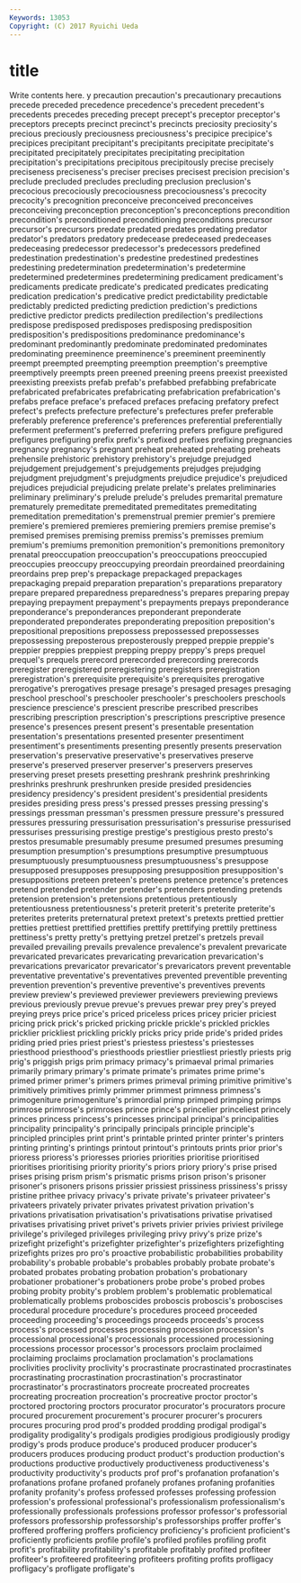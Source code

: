 ```yaml
---
Keywords: 13053 
Copyright: (C) 2017 Ryuichi Ueda
---
```


# title

Write contents here.
y precaution precaution's precautionary precautions precede preceded
precedence precedence's precedent precedent's precedents precedes preceding precept precept's preceptor
preceptor's preceptors precepts precinct precinct's precincts preciosity preciosity's precious preciously
preciousness preciousness's precipice precipice's precipices precipitant precipitant's precipitants precipitate precipitate's
precipitated precipitately precipitates precipitating precipitation precipitation's precipitations precipitous precipitously precise
precisely preciseness preciseness's preciser precises precisest precision precision's preclude precluded
precludes precluding preclusion preclusion's precocious precociously precociousness precociousness's precocity precocity's
precognition preconceive preconceived preconceives preconceiving preconception preconception's preconceptions precondition precondition's
preconditioned preconditioning preconditions precursor precursor's precursors predate predated predates predating
predator predator's predators predatory predecease predeceased predeceases predeceasing predecessor predecessor's
predecessors predefined predestination predestination's predestine predestined predestines predestining predetermination predetermination's
predetermine predetermined predetermines predetermining predicament predicament's predicaments predicate predicate's predicated
predicates predicating predication predication's predicative predict predictability predictable predictably predicted
predicting prediction prediction's predictions predictive predictor predicts predilection predilection's predilections
predispose predisposed predisposes predisposing predisposition predisposition's predispositions predominance predominance's predominant
predominantly predominate predominated predominates predominating preeminence preeminence's preeminent preeminently preempt
preempted preempting preemption preemption's preemptive preemptively preempts preen preened preening
preens preexist preexisted preexisting preexists prefab prefab's prefabbed prefabbing prefabricate
prefabricated prefabricates prefabricating prefabrication prefabrication's prefabs preface preface's prefaced prefaces
prefacing prefatory prefect prefect's prefects prefecture prefecture's prefectures prefer preferable
preferably preference preference's preferences preferential preferentially preferment preferment's preferred preferring
prefers prefigure prefigured prefigures prefiguring prefix prefix's prefixed prefixes prefixing
pregnancies pregnancy pregnancy's pregnant preheat preheated preheating preheats prehensile prehistoric
prehistory prehistory's prejudge prejudged prejudgement prejudgement's prejudgements prejudges prejudging prejudgment
prejudgment's prejudgments prejudice prejudice's prejudiced prejudices prejudicial prejudicing prelate prelate's
prelates preliminaries preliminary preliminary's prelude prelude's preludes premarital premature prematurely
premeditate premeditated premeditates premeditating premeditation premeditation's premenstrual premier premier's premiere
premiere's premiered premieres premiering premiers premise premise's premised premises premising
premiss premiss's premisses premium premium's premiums premonition premonition's premonitions premonitory
prenatal preoccupation preoccupation's preoccupations preoccupied preoccupies preoccupy preoccupying preordain preordained
preordaining preordains prep prep's prepackage prepackaged prepackages prepackaging prepaid preparation
preparation's preparations preparatory prepare prepared preparedness preparedness's prepares preparing prepay
prepaying prepayment prepayment's prepayments prepays preponderance preponderance's preponderances preponderant preponderate
preponderated preponderates preponderating preposition preposition's prepositional prepositions prepossess prepossessed prepossesses
prepossessing preposterous preposterously prepped preppie preppie's preppier preppies preppiest prepping
preppy preppy's preps prequel prequel's prequels prerecord prerecorded prerecording prerecords
preregister preregistered preregistering preregisters preregistration preregistration's prerequisite prerequisite's prerequisites prerogative
prerogative's prerogatives presage presage's presaged presages presaging preschool preschool's preschooler
preschooler's preschoolers preschools prescience prescience's prescient prescribe prescribed prescribes prescribing
prescription prescription's prescriptions prescriptive presence presence's presences present present's presentable
presentation presentation's presentations presented presenter presentiment presentiment's presentiments presenting presently
presents preservation preservation's preservative preservative's preservatives preserve preserve's preserved preserver
preserver's preservers preserves preserving preset presets presetting preshrank preshrink preshrinking
preshrinks preshrunk preshrunken preside presided presidencies presidency presidency's president president's
presidential presidents presides presiding press press's pressed presses pressing pressing's
pressings pressman pressman's pressmen pressure pressure's pressured pressures pressuring pressurisation
pressurisation's pressurise pressurised pressurises pressurising prestige prestige's prestigious presto presto's
prestos presumable presumably presume presumed presumes presuming presumption presumption's presumptions
presumptive presumptuous presumptuously presumptuousness presumptuousness's presuppose presupposed presupposes presupposing presupposition
presupposition's presuppositions preteen preteen's preteens pretence pretence's pretences pretend pretended
pretender pretender's pretenders pretending pretends pretension pretension's pretensions pretentious pretentiously
pretentiousness pretentiousness's preterit preterit's preterite preterite's preterites preterits preternatural pretext
pretext's pretexts prettied prettier pretties prettiest prettified prettifies prettify prettifying
prettily prettiness prettiness's pretty pretty's prettying pretzel pretzel's pretzels prevail
prevailed prevailing prevails prevalence prevalence's prevalent prevaricate prevaricated prevaricates prevaricating
prevarication prevarication's prevarications prevaricator prevaricator's prevaricators prevent preventable preventative preventative's
preventatives prevented preventible preventing prevention prevention's preventive preventive's preventives prevents
preview preview's previewed previewer previewers previewing previews previous previously prevue
prevue's prevues prewar prey prey's preyed preying preys price price's
priced priceless prices pricey pricier priciest pricing prick prick's pricked
pricking prickle prickle's prickled prickles pricklier prickliest prickling prickly pricks
pricy pride pride's prided prides priding pried pries priest priest's
priestess priestess's priestesses priesthood priesthood's priesthoods priestlier priestliest priestly priests
prig prig's priggish prigs prim primacy primacy's primaeval primal primaries
primarily primary primary's primate primate's primates prime prime's primed primer
primer's primers primes primeval priming primitive primitive's primitively primitives primly
primmer primmest primness primness's primogeniture primogeniture's primordial primp primped primping
primps primrose primrose's primroses prince prince's princelier princeliest princely princes
princess princess's princesses principal principal's principalities principality principality's principally principals
principle principle's principled principles print print's printable printed printer printer's
printers printing printing's printings printout printout's printouts prints prior prior's
prioress prioress's prioresses priories priorities prioritise prioritised prioritises prioritising priority
priority's priors priory priory's prise prised prises prising prism prism's
prismatic prisms prison prison's prisoner prisoner's prisoners prisons prissier prissiest
prissiness prissiness's prissy pristine prithee privacy privacy's private private's privateer
privateer's privateers privately privater privates privatest privation privation's privations privatisation
privatisation's privatisations privatise privatised privatises privatising privet privet's privets privier
privies priviest privilege privilege's privileged privileges privileging privy privy's prize
prize's prizefight prizefight's prizefighter prizefighter's prizefighters prizefighting prizefights prizes pro
pro's proactive probabilistic probabilities probability probability's probable probable's probables probably
probate probate's probated probates probating probation probation's probationary probationer probationer's
probationers probe probe's probed probes probing probity probity's problem problem's
problematic problematical problematically problems proboscides proboscis proboscis's proboscises procedural procedure
procedure's procedures proceed proceeded proceeding proceeding's proceedings proceeds proceeds's process
process's processed processes processing procession procession's processional processional's processionals processioned
processioning processions processor processor's processors proclaim proclaimed proclaiming proclaims proclamation
proclamation's proclamations proclivities proclivity proclivity's procrastinate procrastinated procrastinates procrastinating procrastination
procrastination's procrastinator procrastinator's procrastinators procreate procreated procreates procreating procreation procreation's
procreative proctor proctor's proctored proctoring proctors procurator procurator's procurators procure
procured procurement procurement's procurer procurer's procurers procures procuring prod prod's
prodded prodding prodigal prodigal's prodigality prodigality's prodigals prodigies prodigious prodigiously
prodigy prodigy's prods produce produce's produced producer producer's producers produces
producing product product's production production's productions productive productively productiveness productiveness's
productivity productivity's products prof prof's profanation profanation's profanations profane profaned
profanely profanes profaning profanities profanity profanity's profess professed professes professing
profession profession's professional professional's professionalism professionalism's professionally professionals professions professor
professor's professorial professors professorship professorship's professorships proffer proffer's proffered proffering
proffers proficiency proficiency's proficient proficient's proficiently proficients profile profile's profiled
profiles profiling profit profit's profitability profitability's profitable profitably profited profiteer
profiteer's profiteered profiteering profiteers profiting profits profligacy profligacy's profligate profligate's
